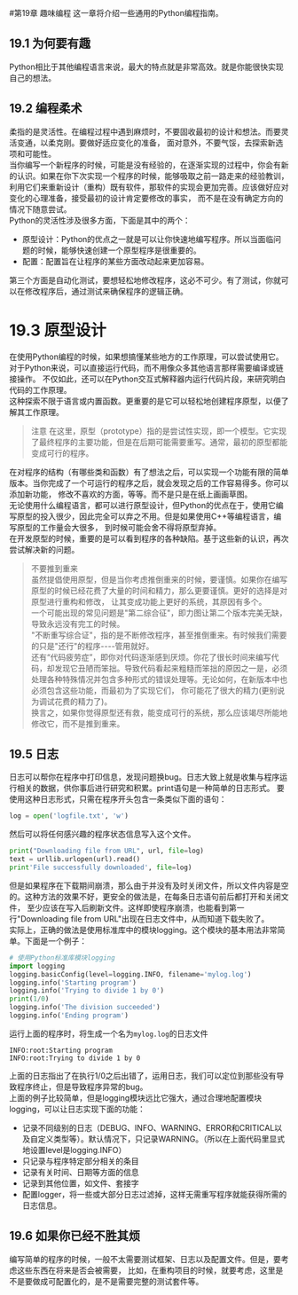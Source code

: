 #第19章 趣味编程
这一章将介绍一些通用的Python编程指南。
## 19.1 为何要有趣
Python相比于其他编程语言来说，最大的特点就是非常高效。就是你能很快实现自己的想法。
## 19.2 编程柔术
柔指的是灵活性。在编程过程中遇到麻烦时，不要固收最初的设计和想法。而要灵活变通，以柔克刚。要做好适应变化的准备，
面对意外，不要气馁，去探索新选项和可能性。  
当你编写一个新程序的时候，可能是没有经验的，在逐渐实现的过程中，你会有新的认识。如果在你下次实现一个程序的时候，能够吸取之前一路走来的经验教训，
利用它们来重新设计（重构）既有软件，那软件的实现会更加完善。应该做好应对变化的心理准备，接受最初的设计肯定要修改的事实，
而不是在没有确定方向的情况下随意尝试。  
Python的灵活性涉及很多方面，下面是其中的两个：  
+ 原型设计：Python的优点之一就是可以让你快速地编写程序。所以当面临问题的时候，能够快速创建一个原型程序是很重要的。
+ 配置：配置旨在让程序的某些方面改动起来更加容易。  

第三个方面是自动化测试，要想轻松地修改程序，这必不可少。有了测试，你就可以在修改程序后，通过测试来确保程序的逻辑正确。
# 19.3 原型设计
在使用Python编程的时候，如果想搞懂某些地方的工作原理，可以尝试使用它。对于Python来说，可以直接运行代码，而不用像众多其他语言那样需要编译或链接操作。
不仅如此，还可以在Python交互式解释器内运行代码片段，来研究明白代码的工作原理。  
这种探索不限于语言或内置函数。更重要的是它可以轻松地创建程序原型，以便了解其工作原理。
> 注意 在这里，原型（prototype）指的是尝试性实现，即一个模型。它实现了最终程序的主要功能，但是在后期可能需要重写。通常，最初的原型都能变成可行的程序。

在对程序的结构（有哪些类和函数）有了想法之后，可以实现一个功能有限的简单版本。当你完成了一个可运行的程序之后，就会发现之后的工作容易得多。你可以添加新功能，
修改不喜欢的方面，等等。而不是只是在纸上画画草图。  
无论使用什么编程语言，都可以进行原型设计，但Python的优点在于，使用它编写原型的投入很少，因此完全可以弃之不用。但是如果使用C++等编程语言，编写原型的工作量会大很多，
到时候可能会舍不得将原型弃掉。  
在开发原型的时候，重要的是可以看到程序的各种缺陷。基于这些新的认识，再次尝试解决新的问题。
> 不要推到重来  
> 虽然提倡使用原型，但是当你考虑推倒重来的时候，要谨慎。如果你在编写原型的时候已经花费了大量的时间和精力，那么更要谨慎。更好的选择是对原型进行重构和修改，
> 让其变成功能上更好的系统，其原因有多个。  
> 一个可能出现的常见问题是"第二综合征"，即力图让第二个版本完美无缺，导致永远没有完工的时候。  
> "不断重写综合证"，指的是不断修改程序，甚至推倒重来。有时候我们需要的只是"还行"的程序----管用就好。  
> 还有“代码疲劳症”，即你对代码逐渐感到厌烦。你花了很长时间来编写代码，却发现它丑陋而笨拙。导致代码看起来粗糙而笨拙的原因之一是，必须处理各种特殊情况并包含多种形式的错误处理等。无论如何，在新版本中也必须包含这些功能，而最初为了实现它们， 你可能花了很大的精力(更别说为调试花费的精力了)。  
> 换言之，如果你觉得原型还有救，能变成可行的系统，那么应该竭尽所能地修改它，而不是推到重来。


## 19.5 日志
日志可以帮你在程序中打印信息，发现问题换bug。日志大致上就是收集与程序运行相关的数据，供你事后进行研究和积累。print语句是一种简单的日志形式。
要使用这种日志形式，只需在程序开头包含一条类似下面的语句：  
```python
log = open('logfile.txt', 'w')
```
然后可以将任何感兴趣的程序状态信息写入这个文件。
```python
print("Downloading file from URL", url, file=log)
text = urllib.urlopen(url).read()
print'File successfully downloaded', file=log)
```
但是如果程序在下载期间崩溃，那么由于并没有及时关闭文件，所以文件内容是空的。这种方法的效果不好，更安全的做法是，在每条日志语句前后都打开和关闭文件，
至少应该在写入后刷新文件。这样即使程序崩溃，也能看到第一行"Downloading file from URL"出现在日志文件中，从而知道下载失败了。  
实际上，正确的做法是使用标准库中的模块logging。这个模块的基本用法非常简单。下面是一个例子：
```python
# 使用Python标准库模块logging
import logging
logging.basicConfig(level=logging.INFO, filename='mylog.log')
logging.info('Starting program')
logging.info('Trying to divide 1 by 0')
print(1/0)
logging.info('The division succeeded')
logging.info('Ending program')
```
运行上面的程序时，将生成一个名为`mylog.log`的日志文件
```text
INFO:root:Starting program
INFO:root:Trying to divide 1 by 0
```
上面的日志指出了在执行1/0之后出错了，运用日志，我们可以定位到那些没有导致程序终止，但是导致程序异常的bug。  
上面的例子比较简单，但是logging模块远比它强大，通过合理地配置模块logging，可以让日志实现下面的功能：
+ 记录不同级别的日志（DEBUG、INFO、WARNING、ERROR和CRITICAL以及自定义类型等）。默认情况下，只记录WARNING。（所以在上面代码里显式地设置level是logging.INFO）
+ 只记录与程序特定部分相关的条目
+ 记录有关时间、日期等方面的信息
+ 记录到其他位置，如文件、套接字
+ 配置logger，将一些或大部分日志过滤掉，这样无需重写程序就能获得所需的日志信息。

## 19.6 如果你已经不胜其烦
编写简单的程序的时候，一般不太需要测试框架、日志以及配置文件。但是，要考虑这些东西在将来是否会被需要，
比如，在重构项目的时候，就要考虑，这里是不是要做成可配置化的，是不是需要完整的测试套件等。